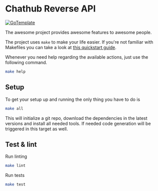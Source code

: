 # Chathub Reverse API

[![GoTemplate](https://img.shields.io/badge/go/template-black?logo=go)](https://github.com/SchwarzIT/go-template)

The awesome project provides awesome features to awesome people.

The project uses `make` to make your life easier. If you're not familiar with Makefiles you can take a look at [this quickstart guide](https://makefiletutorial.com).

Whenever you need help regarding the available actions, just use the following command.

```bash
make help
```

## Setup

To get your setup up and running the only thing you have to do is

```bash
make all
```

This will initialize a git repo, download the dependencies in the latest versions and install all needed tools.
If needed code generation will be triggered in this target as well.

## Test & lint

Run linting

```bash
make lint
```

Run tests

```bash
make test
```
